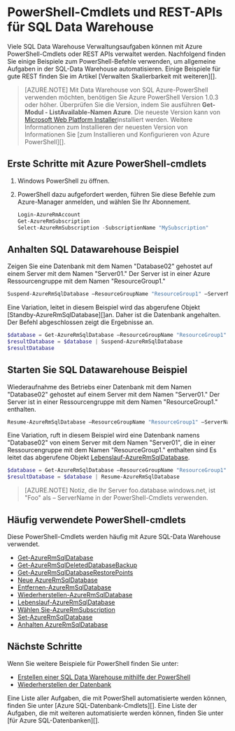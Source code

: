 <properties
   pageTitle="PowerShell-Cmdlets für Azure SQL-Data Warehouse"
   description="Suchen Sie die obersten PowerShell-Cmdlets für Azure SQL-Data Warehouse einschließlich anhalten und Fortsetzen einer Datenbank."
   services="sql-data-warehouse"
   documentationCenter="NA"
   authors="sonyam"
   manager="barbkess"
   editor=""/>

<tags
   ms.service="sql-data-warehouse"
   ms.devlang="NA"
   ms.topic="article"
   ms.tgt_pltfrm="NA"
   ms.workload="data-services"
   ms.date="08/16/2016"
   ms.author="sonyama;barbkess;mausher"/>

# <a name="powershell-cmdlets-and-rest-apis-for-sql-data-warehouse"></a>PowerShell-Cmdlets und REST-APIs für SQL Data Warehouse

Viele SQL Data Warehouse Verwaltungsaufgaben können mit Azure PowerShell-Cmdlets oder REST APIs verwaltet werden.  Nachfolgend finden Sie einige Beispiele zum PowerShell-Befehle verwenden, um allgemeine Aufgaben in der SQL-Data Warehouse automatisieren.  Einige Beispiele für gute REST finden Sie im Artikel [Verwalten Skalierbarkeit mit weiteren][].

> [AZURE.NOTE]  Mit Data Warehouse von SQL Azure-PowerShell verwenden möchten, benötigen Sie Azure PowerShell Version 1.0.3 oder höher.  Überprüfen Sie die Version, indem Sie ausführen **Get-Modul - ListAvailable-Namen Azure**.  Die neueste Version kann von [Microsoft Web Platform Installer][]installiert werden.  Weitere Informationen zum Installieren der neuesten Version von Informationen Sie [zum Installieren und Konfigurieren von Azure PowerShell][].

## <a name="get-started-with-azure-powershell-cmdlets"></a>Erste Schritte mit Azure PowerShell-cmdlets

1. Windows PowerShell zu öffnen. 
2. PowerShell dazu aufgefordert werden, führen Sie diese Befehle zum Azure-Manager anmelden, und wählen Sie Ihr Abonnement.

    ```PowerShell
    Login-AzureRmAccount
    Get-AzureRmSubscription
    Select-AzureRmSubscription -SubscriptionName "MySubscription"
    ```

## <a name="pause-sql-data-warehouse-example"></a>Anhalten SQL Datawarehouse Beispiel

Zeigen Sie eine Datenbank mit dem Namen "Database02" gehostet auf einem Server mit dem Namen "Server01."  Der Server ist in einer Azure Ressourcengruppe mit dem Namen "ResourceGroup1." 

```Powershell
Suspend-AzureRmSqlDatabase –ResourceGroupName "ResourceGroup1" –ServerName "Server01" –DatabaseName "Database02"
```
Eine Variation, leitet in diesem Beispiel wird das abgerufene Objekt [Standby-AzureRmSqlDatabase][]an.  Daher ist die Datenbank angehalten. Der Befehl abgeschlossen zeigt die Ergebnisse an.

```Powershell
$database = Get-AzureRmSqlDatabase –ResourceGroupName "ResourceGroup1" –ServerName "Server01" –DatabaseName "Database02"
$resultDatabase = $database | Suspend-AzureRmSqlDatabase
$resultDatabase
```

## <a name="start-sql-data-warehouse-example"></a>Starten Sie SQL Datawarehouse Beispiel

Wiederaufnahme des Betriebs einer Datenbank mit dem Namen "Database02" gehostet auf einem Server mit dem Namen "Server01." Der Server ist in einer Ressourcengruppe mit dem Namen "ResourceGroup1." enthalten.

```Powershell
Resume-AzureRmSqlDatabase –ResourceGroupName "ResourceGroup1" –ServerName "Server01" -DatabaseName "Database02"
```

Eine Variation, ruft in diesem Beispiel wird eine Datenbank namens "Database02" von einem Server mit dem Namen "Server01", die in einer Ressourcengruppe mit dem Namen "ResourceGroup1." enthalten sind Es leitet das abgerufene Objekt [Lebenslauf-AzureRmSqlDatabase][].

```Powershell
$database = Get-AzureRmSqlDatabase –ResourceGroupName "ResourceGroup1" –ServerName "Server01" –DatabaseName "Database02"
$resultDatabase = $database | Resume-AzureRmSqlDatabase
```

> [AZURE.NOTE] Notiz, die Ihr Server foo.database.windows.net, ist "Foo" als – ServerName in der PowerShell-Cmdlets verwenden.

## <a name="frequently-used-powershell-cmdlets"></a>Häufig verwendete PowerShell-cmdlets

Diese PowerShell-Cmdlets werden häufig mit Azure SQL-Data Warehouse verwendet.

- [Get-AzureRmSqlDatabase][]
- [Get-AzureRmSqlDeletedDatabaseBackup][]
- [Get-AzureRmSqlDatabaseRestorePoints][]
- [Neue AzureRmSqlDatabase][]
- [Entfernen-AzureRmSqlDatabase][]
- [Wiederherstellen-AzureRmSqlDatabase][] 
- [Lebenslauf-AzureRmSqlDatabase][]
- [Wählen Sie-AzureRmSubscription][]
- [Set-AzureRmSqlDatabase][]
- [Anhalten AzureRmSqlDatabase][]

## <a name="next-steps"></a>Nächste Schritte
Wenn Sie weitere Beispiele für PowerShell finden Sie unter:

- [Erstellen einer SQL Data Warehouse mithilfe der PowerShell][]
- [Wiederherstellen der Datenbank][]

Eine Liste aller Aufgaben, die mit PowerShell automatisierte werden können, finden Sie unter [Azure SQL-Datenbank-Cmdlets][].  Eine Liste der Aufgaben, die mit weiteren automatisierte werden können, finden Sie unter [für Azure SQL-Datenbanken][].

<!--Image references-->

<!--Article references-->
[Informationen zum Installieren und konfigurieren Azure PowerShell]: ./powershell-install-configure.md
[Erstellen einer SQL Data Warehouse mithilfe der PowerShell]: ./sql-data-warehouse-get-started-provision-powershell.md
[Wiederherstellen der Datenbank]: ./sql-data-warehouse-restore-database-powershell.md
[Mit weiteren Skalierbarkeit verwalten]: ./sql-data-warehouse-manage-compute-rest-api.md

<!--MSDN references-->
[Cmdlets für SQL Azure-Datenbank]: https://msdn.microsoft.com/library/mt574084.aspx
[Für SQL Azure-Datenbanken]: https://msdn.microsoft.com/library/azure/dn505719.aspx
[Get-AzureRmSqlDatabase]: https://msdn.microsoft.com/library/mt603648.aspx
[Get-AzureRmSqlDeletedDatabaseBackup]: https://msdn.microsoft.com/library/mt693387.aspx
[Get-AzureRmSqlDatabaseRestorePoints]: https://msdn.microsoft.com/library/mt603642.aspx
[Neue AzureRmSqlDatabase]: https://msdn.microsoft.com/library/mt619339.aspx
[Entfernen-AzureRmSqlDatabase]: https://msdn.microsoft.com/library/mt619368.aspx
[Wiederherstellen-AzureRmSqlDatabase]: https://msdn.microsoft.com/library/mt693390.aspx
[Lebenslauf-AzureRmSqlDatabase]: https://msdn.microsoft.com/library/mt619347.aspx
<!-- It appears that Select-AzureRmSubscription isn't documented, so this points to Select-AzureSubscription -->
[Wählen Sie-AzureRmSubscription]: https://msdn.microsoft.com/library/dn722499.aspx
[Set-AzureRmSqlDatabase]: https://msdn.microsoft.com/library/mt619433.aspx
[Anhalten AzureRmSqlDatabase]: https://msdn.microsoft.com/library/mt619337.aspx

<!--Other Web references-->
[Microsoft Web Platform Installer]: https://aka.ms/webpi-azps
